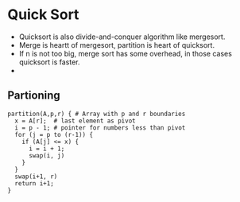 # Quick Sort

- Quicksort is also divide-and-conquer algorithm like mergesort.
- Merge is heartt of mergesort, partition is heart of quicksort.
- If n is not too big, merge sort has some overhead, in those cases quicksort is faster.
- 

## Partioning


```shell
partition(A,p,r) { # Array with p and r boundaries
  x = A[r];  # last element as pivot
  i = p - 1; # pointer for numbers less than pivot
  for (j = p to (r-1)) {
    if (A[j] <= x) {
      i = i + 1;
      swap(i, j)
    }
  }
  swap(i+1, r)
  return i+1;
}
```
